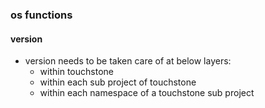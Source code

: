 ### os functions

#### version
- version needs to be taken care of at below layers:
  - within touchstone
  - within each sub project of touchstone
  - within each namespace of a touchstone sub project
